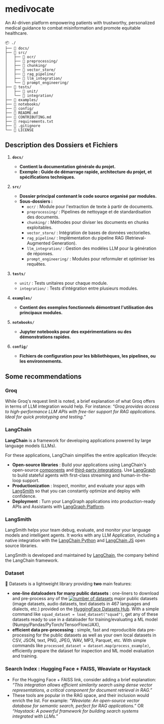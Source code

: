 # medivocate

An AI-driven platform empowering patients with trustworthy, personalized medical guidance to combat misinformation and promote equitable healthcare.

```
📦 ./
├── 📁 docs/
├── 📁 src/
│   ├── 📁 ocr/
│   ├── 📁 preprocessing/
│   ├── 📁 chunking/
│   ├── 📁 vector_store/
│   ├── 📁 rag_pipeline/
│   ├── 📁 llm_integration/
│   └── 📁 prompt_engineering/
├── 📁 tests/
│   ├── 📁 unit/
│   └── 📁 integration/
├── 📁 examples/
├── 📁 notebooks/
├── 📁 config/
├── 📄 README.md
├── 📄 CONTRIBUTING.md
├── 📄 requirements.txt
├── 📄 .gitignore
└── 📄 LICENSE
```

## Description des Dossiers et Fichiers

1. **`docs/`**

   * **Contient la documentation générale du projet.**
   * **Exemple : Guide de démarrage rapide, architecture du projet, et spécifications techniques.**
2. **`src/`**

   * **Dossier principal contenant le code source organisé par modules.**
   * **Sous-dossiers :**
     * `ocr/` : Module pour l'extraction de texte à partir de documents.
     * `preprocessing/` : Pipelines de nettoyage et de standardisation des documents.
     * `chunking/` : Méthodes pour diviser les documents en chunks exploitables.
     * `vector_store/` : Intégration de bases de données vectorielles.
     * `rag_pipeline/` : Implémentation du pipeline RAG (Retrieval-Augmented Generation).
     * `llm_integration/` : Gestion des modèles LLM pour la génération de réponses.
     * `prompt_engineering/` : Modules pour reformuler et optimiser les requêtes.
3. **`tests/`**

   * `unit/` : Tests unitaires pour chaque module.
   * `integration/` : Tests d’intégration entre plusieurs modules.
4. **`examples/`**

   * **Contient des exemples fonctionnels démontrant l'utilisation des principaux modules.**
5. **`notebooks/`**

   * **Jupyter notebooks pour des expérimentations ou des démonstrations rapides.**
6. **`config/`**

   * **Fichiers de configuration pour les bibliothèques, les pipelines, ou les environnements.**

## Some recommendations

### Groq

While Groq's request limit is noted, a brief explanation of what Groq offers in terms of LLM integration would help. For instance:
*“Groq provides access to high-performance LLM APIs with free-tier support for RAG applications. Ideal for quick prototyping and testing.”*

### LangChain

**LangChain** is a framework for developing applications powered by large language models (LLMs).

For these applications, LangChain simplifies the entire application lifecycle:

* **Open-source libraries** : Build your applications using LangChain's open-source [components](https://python.langchain.com/docs/concepts/) and [third-party integrations](https://python.langchain.com/docs/integrations/providers/). Use [LangGraph](https://langchain-ai.github.io/langgraph/) to build stateful agents with first-class streaming and human-in-the-loop support.
* **Productionization** : Inspect, monitor, and evaluate your apps with [LangSmith](https://docs.smith.langchain.com/) so that you can constantly optimize and deploy with confidence.
* **Deployment** : Turn your LangGraph applications into production-ready APIs and Assistants with [LangGraph Platform](https://langchain-ai.github.io/langgraph/cloud/).

### LangSmith

LangSmith helps your team debug, evaluate, and monitor your language models and intelligent agents. It works with any LLM Application, including a native integration with the [LangChain Python](https://github.com/langchain-ai/langchain) and [LangChain JS](https://github.com/langchain-ai/langchainjs) open source libraries.

LangSmith is developed and maintained by [LangChain](https://langchain.com/), the company behind the LangChain framework.

### Dataset

🤗 Datasets is a lightweight library providing **two** main features:

* **one-line dataloaders for many public datasets** : one-liners to download and pre-process any of the [![number of datasets](https://camo.githubusercontent.com/f72d44747c1f113f645de3943872ae3f58dc604b216d6a6e75c62cd4435c3456/68747470733a2f2f696d672e736869656c64732e696f2f656e64706f696e743f75726c3d68747470733a2f2f68756767696e67666163652e636f2f6170692f736869656c64732f646174617365747326636f6c6f723d627269676874677265656e)](https://camo.githubusercontent.com/f72d44747c1f113f645de3943872ae3f58dc604b216d6a6e75c62cd4435c3456/68747470733a2f2f696d672e736869656c64732e696f2f656e64706f696e743f75726c3d68747470733a2f2f68756767696e67666163652e636f2f6170692f736869656c64732f646174617365747326636f6c6f723d627269676874677265656e) major public datasets (image datasets, audio datasets, text datasets in 467 languages and dialects, etc.) provided on the [HuggingFace Datasets Hub](https://huggingface.co/datasets). With a simple command like `squad_dataset = load_dataset("squad")`, get any of these datasets ready to use in a dataloader for training/evaluating a ML model (Numpy/Pandas/PyTorch/TensorFlow/JAX),
* **efficient data pre-processing** : simple, fast and reproducible data pre-processing for the public datasets as well as your own local datasets in CSV, JSON, text, PNG, JPEG, WAV, MP3, Parquet, etc. With simple commands like `processed_dataset = dataset.map(process_example)`, efficiently prepare the dataset for inspection and ML model evaluation and training.

### Search Index : Hugging Face + FAISS, Weaviate or Haystack

* For the Hugging Face + FAISS link, consider adding a brief explanation:
  *“This integration allows efficient similarity search using dense vector representations, a critical component for document retrieval in RAG.”*
* These tools are popular in the RAG space, and their inclusion would enrich the list. For example:
  *“Weaviate: An open-source vector database for semantic search, perfect for RAG applications.”*
  OR
  *“Haystack: A powerful framework for building search systems integrated with LLMs.”*
